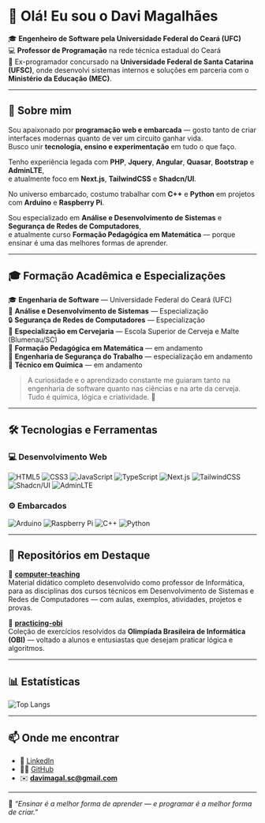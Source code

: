 # 👋 Olá! Eu sou o Davi Magalhães

🎓 **Engenheiro de Software pela Universidade Federal do Ceará (UFC)**  
💻 **Professor de Programação** na rede técnica estadual do Ceará  
💼 Ex-programador concursado na **Universidade Federal de Santa Catarina (UFSC)**, onde desenvolvi sistemas internos e soluções em parceria com o **Ministério da Educação (MEC)**.

---

## 🧠 Sobre mim

Sou apaixonado por **programação web e embarcada** — gosto tanto de criar interfaces modernas quanto de ver um circuito ganhar vida.  
Busco unir **tecnologia, ensino e experimentação** em tudo o que faço.

Tenho experiência legada com **PHP**, **Jquery**, **Angular**, **Quasar**, **Bootstrap** e **AdminLTE**,  
e atualmente foco em **Next.js**, **TailwindCSS** e **Shadcn/UI**.

No universo embarcado, costumo trabalhar com **C++** e **Python** em projetos com **Arduino** e **Raspberry Pi**.

Sou especializado em **Análise e Desenvolvimento de Sistemas** e **Segurança de Redes de Computadores**,  
e atualmente curso **Formação Pedagógica em Matemática** — porque ensinar é uma das melhores formas de aprender.

---

## 🎓 Formação Acadêmica e Especializações

🎓 **Engenharia de Software** — Universidade Federal do Ceará (UFC)  
💼 **Análise e Desenvolvimento de Sistemas** — Especialização  
🔒 **Segurança de Redes de Computadores** — Especialização  
🍺 **Especialização em Cervejaria** — Escola Superior de Cerveja e Malte (Blumenau/SC)  
📘 **Formação Pedagógica em Matemática** — em andamento  
🦺 **Engenharia de Segurança do Trabalho** — especialização em andamento  
🧪 **Técnico em Química** — em andamento

> A curiosidade e o aprendizado constante me guiaram tanto na engenharia de software quanto nas ciências e na arte da cerveja. Tudo é química, lógica e criatividade. 🍻

---

## 🛠️ Tecnologias e Ferramentas

### 💻 Desenvolvimento Web

![HTML5](https://img.shields.io/badge/-HTML5-E34F26?logo=html5&logoColor=white)
![CSS3](https://img.shields.io/badge/-CSS3-1572B6?logo=css3&logoColor=white)
![JavaScript](https://img.shields.io/badge/-JavaScript-F7DF1E?logo=javascript&logoColor=black)
![TypeScript](https://img.shields.io/badge/-TypeScript-3178C6?logo=typescript&logoColor=white)
![Next.js](https://img.shields.io/badge/-Next.js-000000?logo=nextdotjs&logoColor=white)
![TailwindCSS](https://img.shields.io/badge/-TailwindCSS-38B2AC?logo=tailwindcss&logoColor=white)
![Shadcn/UI](https://img.shields.io/badge/-Shadcn%2FUI-000000?logo=react&logoColor=white)
![AdminLTE](https://img.shields.io/badge/-AdminLTE-1A1A1A?logo=adminlte&logoColor=white)

### ⚙️ Embarcados

![Arduino](https://img.shields.io/badge/-Arduino-00979D?logo=arduino&logoColor=white)
![Raspberry Pi](https://img.shields.io/badge/-Raspberry%20Pi-A22846?logo=raspberrypi&logoColor=white)
![C++](https://img.shields.io/badge/-C++-00599C?logo=cplusplus&logoColor=white)
![Python](https://img.shields.io/badge/-Python-3776AB?logo=python&logoColor=white)

---

## 🌟 Repositórios em Destaque

📘 **[computer-teaching](https://github.com/davimagals/computer-teaching)**  
Material didático completo desenvolvido como professor de Informática, para as disciplinas dos cursos técnicos em Desenvolvimento de Sistemas e Redes de Computadores — com aulas, exemplos, atividades, projetos e provas.

🏅 **[practicing-obi](https://github.com/davimagals/practicing-obi)**  
Coleção de exercícios resolvidos da **Olimpíada Brasileira de Informática (OBI)** — voltado a alunos e entusiastas que desejam praticar lógica e algoritmos.

---

## 📊 Estatísticas

![Top Langs](https://github-readme-stats.vercel.app/api/top-langs/?username=davimagals&layout=compact&bg_color=00000000)

---

## 📫 Onde me encontrar

- 💼 [LinkedIn](https://linkedin.com/in/davimagals)
- 🧑‍💻 [GitHub](https://github.com/davimagals)
- ✉️ **davimagal.sc@gmail.com**

---

💬 _“Ensinar é a melhor forma de aprender — e programar é a melhor forma de criar.”_
